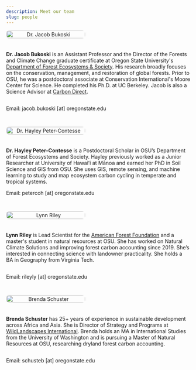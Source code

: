 ```yaml
---
description: Meet our team
slug: people
---
```


<link rel="stylesheet" href="./academicons-1.8.0/css/academicons.css"/>
<link rel="stylesheet" href="./fontawesome-free-5.11.2-web/css/all.css"/>
<link rel="stylesheet" href="https://cdnjs.cloudflare.com/ajax/libs/font-awesome/4.3.0/css/font-awesome.css">

<style>
  .person-container {
    display: flex;
    flex-wrap: wrap;
    align-items: flex-start;
    gap: 1.5em;
    margin-bottom: 3em;
  }

  .person-image {
    flex: 0 0 216px; /* 270px * 0.8 = 216px */
    text-align: center;
  }

  .person-image img {
    width: 100%;
    max-width: 216px;
    height: auto;
    border-radius: 8px;
  }

  .person-details {
    flex: 1 1 60%;
  }

  .person-links {
    font-size: 115%;
    padding-top: 1%;
    padding-bottom: 2%;
  }

  .person-links a {
    margin-right: 0.5em;
    color: #DC4405;
  }

  @media (max-width: 768px) {
    .person-container {
      flex-direction: column;
      align-items: center;
    }
    .person-details {
      text-align: center;
    }
  }

  hr.divider {
    border: none;
    border-top: 1px solid #ccc;
    margin: 2.5em 0;
  }
</style>

<div class="person-container">
  <div class="person-image">
    <img src="./headshotNew.png" alt="Dr. Jacob Bukoski">
  </div>
  <div class="person-details">
    <p><strong>Dr. Jacob Bukoski</strong> is an Assistant Professor and the Director of the Forests and Climate Change graduate certificate at Oregon State University's <a href="https://directory.forestry.oregonstate.edu/people/bukoski-jacob" target="_blank">Department of Forest Ecosystems & Society</a>. His research broadly focuses on the conservation, management, and restoration of global forests. Prior to OSU, he was a postdoctoral associate at Conservation International's Moore Center for Science. He completed his Ph.D. at UC Berkeley. Jacob is also a Science Advisor at <a href="https://www.carbon-direct.com/people/dr-jacob-bukoski" target="_blank">Carbon Direct</a>.</p>
    <div class="person-links">
      <a href="https://github.com/jbukoski"><i class="fab fa-github fa-lg"></i></a>
      <a href="https://scholar.google.com/citations?user=gTARLqUAAAAJ"><i class="ai ai-google-scholar-square fa-lg" style="color: #DC4405;"></i></a>
      <a href="https://www.researchgate.net/profile/Jacob_Bukoski"><i class="ai ai-researchgate" style="color: #DC4405;"></i></a>
      <a href="https://www.linkedin.com/in/jacob-bukoski-66728535/"><i class="fab fa-linkedin"></i></a>
    </div>
    <div>Email: jacob.bukoski [at] oregonstate.edu</div>
  </div>
</div>

<div class="person-container">
  <div class="person-image">
    <img src="./hayley.jpg" alt="Dr. Hayley Peter-Contesse">
  </div>
  <div class="person-details">
    <p><strong>Dr. Hayley Peter-Contesse</strong> is a Postdoctoral Scholar in OSU’s Department of Forest Ecosystems and Society. Hayley previously worked as a Junior Researcher at University of Hawaiʻi at Mānoa and earned her PhD in Soil Science and GIS from OSU. She uses GIS, remote sensing, and machine learning to study and map ecosystem carbon cycling in temperate and tropical systems.</p>
    <div>Email: petercoh [at] oregonstate.edu</div>
  </div>
</div>

<div class="person-container">
  <div class="person-image">
    <img src="./lynn.jpg" alt="Lynn Riley">
  </div>
  <div class="person-details">
    <p><strong>Lynn Riley</strong> is Lead Scientist for the <a href="https://www.forestfoundation.org/" target="_blank">American Forest Foundation</a> and a master's student in natural resources at OSU. She has worked on Natural Climate Solutions and improving forest carbon accounting since 2019. She’s interested in connecting science with landowner practicality. She holds a BA in Geography from Virginia Tech.</p>
    <div class="person-links">
      <a href="https://www.linkedin.com/in/lynn-riley-b1071667/"><i class="fab fa-linkedin"></i></a>
    </div>
    <div>Email: rileyly [at] oregonstate.edu</div>
  </div>
</div>

<div class="person-container">
  <div class="person-image">
    <img src="./brenda.jpg" alt="Brenda Schuster">
  </div>
  <div class="person-details">
    <p><strong>Brenda Schuster</strong> has 25+ years of experience in sustainable development across Africa and Asia. She is Director of Strategy and Programs at <a href="https://wildlandscapes.org/" target="_blank">WildLandscapes International</a>. Brenda holds an MA in International Studies from the University of Washington and is pursuing a Master of Natural Resources at OSU, researching dryland forest carbon accounting.</p>
    <div class="person-links">
      <a href="https://linkedin.com/in/brenda-s-62340b25b"><i class="fab fa-linkedin"></i></a>
    </div>
    <div>Email: schusteb [at] oregonstate.edu</div>
  </div>
</div>
